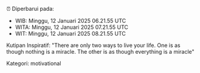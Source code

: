 ⏰ Diperbarui pada:
- WIB: Minggu, 12 Januari 2025 06.21.55 UTC
- WITA: Minggu, 12 Januari 2025 07.21.55 UTC
- WIT: Minggu, 12 Januari 2025 08.21.55 UTC

Kutipan Inspiratif:
"There are only two ways to live your life. One is as though nothing is a miracle. The other is as though everything is a miracle"


Kategori: motivational

